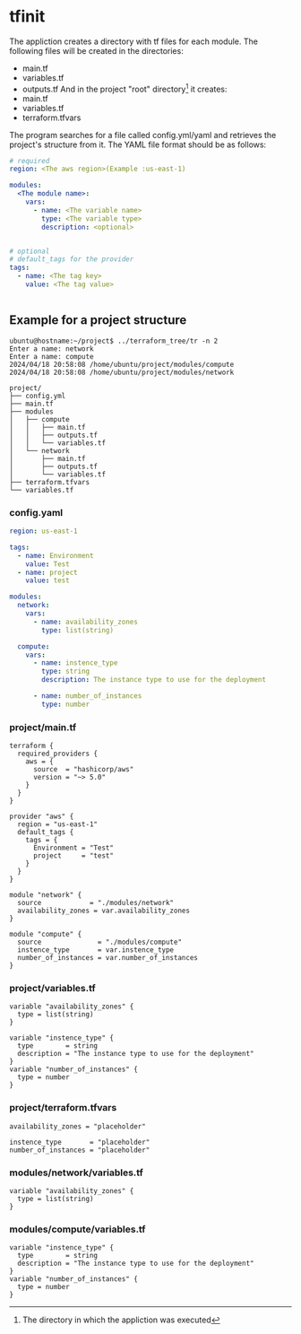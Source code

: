 # tfinit
The appliction creates a directory with tf files for each module. The following files will be created in the directories:
- main.tf
- variables.tf
- outputs.tf
And in the project "root" directory[^1] it creates:
- main.tf
- variables.tf
- terraform.tfvars

[^1]: The directory in which the appliction was executed

The program searches for a file called config.yml/yaml and retrieves the project's structure from it.
The YAML file format should be as follows:
````yaml
# required
region: <The aws region>(Example :us-east-1)

modules:
  <The module name>:
    vars:
      - name: <The variable name>
        type: <The variable type>
        description: <optional>


# optional
# default_tags for the provider
tags:
  - name: <The tag key>
    value: <The tag value>



````


## Example for a project structure
````
ubuntu@hostname:~/project$ ../terraform_tree/tr -n 2
Enter a name: network
Enter a name: compute
2024/04/18 20:58:08 /home/ubuntu/project/modules/compute
2024/04/18 20:58:08 /home/ubuntu/project/modules/network

project/
├── config.yml
├── main.tf
├── modules
│   ├── compute
│   │   ├── main.tf
│   │   ├── outputs.tf
│   │   └── variables.tf
│   └── network
│       ├── main.tf
│       ├── outputs.tf
│       └── variables.tf
├── terraform.tfvars
└── variables.tf

````
### config.yaml
````yaml
region: us-east-1

tags:
  - name: Environment
    value: Test
  - name: project
    value: test

modules:
  network:
    vars:
      - name: availability_zones
        type: list(string)

  compute:
    vars:
      - name: instence_type
        type: string
        description: The instance type to use for the deployment

      - name: number_of_instances
        type: number
````

### project/main.tf
````hcl
terraform {
  required_providers {
    aws = {
      source  = "hashicorp/aws"
      version = "~> 5.0"
    }
  }
}

provider "aws" {
  region = "us-east-1"
  default_tags {
    tags = {
      Environment = "Test"
      project     = "test"
    }
  }
}

module "network" {
  source            = "./modules/network"
  availability_zones = var.availability_zones
}

module "compute" {
  source              = "./modules/compute"
  instence_type       = var.instence_type
  number_of_instances = var.number_of_instances
}
````

### project/variables.tf
````hcl
variable "availability_zones" {
  type = list(string)
}

variable "instence_type" {
  type        = string
  description = "The instance type to use for the deployment"
}
variable "number_of_instances" {
  type = number
}
````

### project/terraform.tfvars
````hcl
availability_zones = "placeholder"

instence_type       = "placeholder"
number_of_instances = "placeholder"
````

### modules/network/variables.tf
````hcl
variable "availability_zones" {
  type = list(string)
}
````
### modules/compute/variables.tf
````hcl
variable "instence_type" {
  type        = string
  description = "The instance type to use for the deployment"
}
variable "number_of_instances" {
  type = number
}
````
